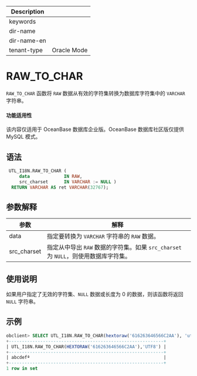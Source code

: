 | Description   |                 |
|---------------|-----------------|
| keywords      |                 |
| dir-name      |                 |
| dir-name-en   |                 |
| tenant-type   | Oracle Mode     |

# RAW_TO_CHAR

`RAW_TO_CHAR` 函数将 `RAW` 数据从有效的字符集转换为数据库字符集中的 `VARCHAR` 字符串。

  <main id="notice" >
    <h4>功能适用性</h4>
    <p>该内容仅适用于 OceanBase 数据库企业版。OceanBase 数据库社区版仅提供 MySQL 模式。</p>
  </main>

## 语法

```sql
 UTL_I18N.RAW_TO_CHAR (
     data             IN RAW,
     src_charset      IN VARCHAR := NULL )
  RETURN VARCHAR AS ret VARCHAR(32767);
```



## 参数解释



|   **参数**    |                        **解释**                         |
|-------------|-------------------------------------------------------|
| data        | 指定要转换为 `VARCHAR` 字符串的 `RAW` 数据。                           |
| src_charset | 指定从中导出 `RAW` 数据的字符集。如果 `src_charset` 为 `NULL`，则使用数据库字符集。 |



## 使用说明

如果用户指定了无效的字符集、`NULL` 数据或长度为 0 的数据，则该函数将返回 `NULL` 字符串。

## 示例

```sql
obclient> SELECT UTL_I18N.RAW_TO_CHAR(hextoraw('616263646566C2AA'), 'utf8') FROM DUAL;
+-----------------------------------------------------------+
| UTL_I18N.RAW_TO_CHAR(HEXTORAW('616263646566C2AA'),'UTF8') |
+-----------------------------------------------------------+
| abcdefª                                                   |
+-----------------------------------------------------------+
1 row in set 
```



